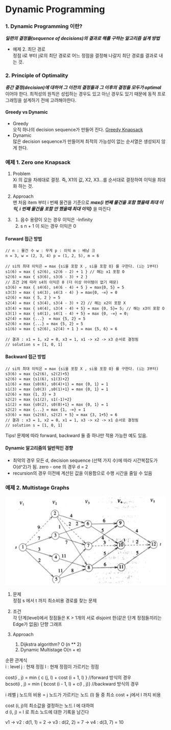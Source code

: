 # Dynamic Programming

### 1. Dynamic Programming 이란? 
***일련의 결정들(sequence of decisions)의 결과로 해를 구하는 알고리즘 설계 방법***

* 예제 2. 최단 경로    
정점 i로 부터 j로의 최단 경로로  어느 정점을 결정해 나갈지 최단 경로를 결과로 내는 것. 

### 2. Principle of Optimality
***중간 결정(decision)에 대하여 그 이전의 결정들과 그  이후의 결정들 모두가 optimal*** 이어야 한다. 
최적성의 원칙은 성립하는 경우도 있고 아닌 경우도 있기 때문에 동적 프로그래밍을 설계하기 전에 고려해야한다. 

#### Greedy vs Dynamic
* Greedy    
오직 하나의 decision sequence가 만들어 진다. [Greedy Knapsack](https://github.com/JeongShin/AlgoStudyRepo/tree/master/Greedy#1---1-problem)
* Dynamic    
많은 decision sequence가 만들어져 최적의 가능성이 없는 순서열은 생성되지 않게 한다. 

### 예제 1.  Zero one Knapsack 
1. Problem    
Xi 의 값을 차례대로 결정. 즉, X1의 값, X2, X3...를 순서대로 결정하여 이익을 최대화 하는 것. 

2. Approach     
맨 처음 item 부터 i 번째 물건을 기준으로 
***max{i 번째 물건을 포함 했을때 최대 이익, i 번째 물건을 포함 안 했을때 최대 이익}*** 을 따진다
3. 
    1. 음수 용량이 오는 경우 이익은 -Infinity
     2. s n + 1 이 되는 경우 이익은 0 
#### Forward 접근 방법 
```aidl
// n : 물건 수 w : 무게 p : 이익 m : 배낭 크 
n = 3, w = (2, 3, 4) p = (1, 2, 5), m = 6 

// si의 최대 이익은 = max {si을 포함 X , si을 포함 O} 를 구한다. (i는 1부터) 
s1(6) = max { s2(6), s2(6 - 2) + 1 } // 해는 x1 포함 O 
s2(6) = max { s3(6), s3(6 - 3) + 2 } 
// 조건 2에 따라 s4의 이익은 0 (더 이상 아이템이 없기 때문)
s3(6) = max { s4(6), s4(6 - 4) + 5 } = max{0, 5} = 5
s3(3) = max { s4(3), s4(3 - 4) } = max{0, -∞} = 0
s2(6) = max { 5, 2 } = 5 
s2(4) = max { s3(4), s3(4 - 3) + 2} // 해는 x2이 포함 X 
s3(4) = max { s4(4), s3(4 - 4) + 5} = max {0, 5}= 5; // 해는 x3이 포함 O 
s3(1) = max { s4(1), s4(1 - 4) + 5} = max {0, -∞} = 0;
s2(4) = max {...}  = max {5, 2} = 5 
s2(6) = max {...} = max {5, 2} = 5 
s1(6) = max { s2(6), s2(4) + 1 } = max {5, 6} = 6 

// 결과 : x1 = 1, x2 = 0, x3 = 1, x1 -> x2 -> x3 순서로 결정됨
// solution s = [1, 0, 1] 
```

#### Backward 접근 방법
```aidl
// si의 최대 이익은 = max {si을 포함 X , si을 포함 O} 를 구한다. (i는 3부터) 
s3(6) = max {s2(6), s2(2)+5}
s2(6) = max {s1(6), s1(3)+2} 
s1(6) = max {s0(6), s0(4)+1} = max {0, 1} = 1
s1(3) = max {s0(3) ,s0(1)+1} = max {0, 1} = 1
s2(6) = max {1, 3} = 3
s2(2) = max {s1(2), s1(-1)+2}
s1(2) = max {s0(2), s0(0)+1} = max {0, 1} = 1
s2(2) = max {...} = max {1, -∞} = 1
s3(6) = max {s2(6), s2(2) + 5} = max {3, 1+5} = 6
// 결과 : x3 = 1, x2 = 0, x1 = 1, x3 -> x2 -> x1 순서로 결정됨 
// solution s = [1, 0, 1]
```

Tips! 문제에 따라 forward, backward 둘 중 하나만 적용 가능한 예도 있음. 

#### Dynamic 알고리즘의 일반적인 경향
* 최악의 경우 모든 d, decision sequence (선택 가지 수)에 따라 시간복잡도가 O(d^2)가 됨. zero - one 의 경우 d = 2
* recursion의 경우 이전에 계산된 값을 이용함으로 수행 시간을 줄일 수 있음 

### 예제 2.  Multistage Graphs
![GraphExample](./IMG/Graph.png)
1. 문제    
    정점 s 에서 t 까지 최소비용 경로를 찾는 문제 

2. 조건    
    각 단계(level)에서 정점들은 K > 1개의 서로 disjoint 한(같은 단계 정점들끼리는 Edge가 없음) 단향 그래프 

3. Approach
    1. Dijkstra algorithm? O (n ** 2)
    2. Dynamic Multistage O(n + e)

순환 관계식     
i : level j : 현재 정점 l : 현재 정점이 가르키는 정점     


cost(i , j) = min { c (j, l) + cost (i + 1, l) } //forward 방식의 경우     
bcsot(i , j) = min { bcost (i - 1, l) + c(l , j)} //backward 방식의 경우 

i 레벨 j 노드의 비용 = j 노드가 가르키는 노드 (l) 들 중 최소 cost  +  j에서 l 까지 비용 

cost (i, j)의 최소값을 결정하는 노드 l 에 대하여     
d (i, j) = l 로 최소 노드에 대한 기록을 남긴다    

v1 -> v2 : d(1, 1) = 2 -> v3 : d(2, 2) = 7 -> v4 : d(3, 7) = 10

